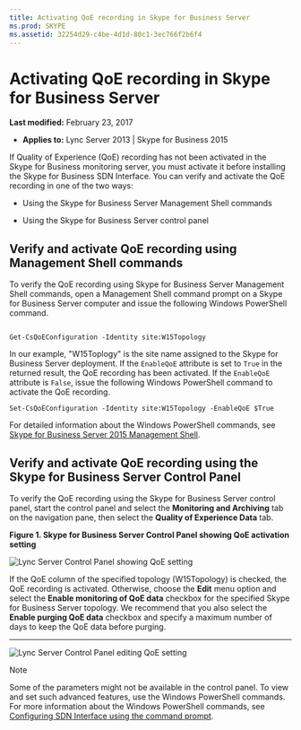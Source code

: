 ```yaml
---
title: Activating QoE recording in Skype for Business Server
ms.prod: SKYPE
ms.assetid: 32254d29-c4be-4d1d-80c1-3ec766f2b6f4
---
```



# Activating QoE recording in Skype for Business Server

 **Last modified:** February 23, 2017
  
    
    

 * **Applies to:** Lync Server 2013 | Skype for Business 2015

If Quality of Experience (QoE) recording has not been activated in the Skype for Business monitoring server, you must activate it before installing the Skype for Business SDN Interface. You can verify and activate the QoE recording in one of the two ways: 
  
- Using the Skype for Business Server Management Shell commands 
    
  
- Using the Skype for Business Server control panel 
    
  

## Verify and activate QoE recording using Management Shell commands

To verify the QoE recording using Skype for Business Server Management Shell commands, open a Management Shell command prompt on a Skype for Business Server computer and issue the following Windows PowerShell command. 
  
    
    

```

Get-CsQoEConfiguration -Identity site:W15Topology
```

In our example, "W15Toplogy" is the site name assigned to the Skype for Business Server deployment. If the  `EnableQoE` attribute is set to `True` in the returned result, the QoE recording has been activated. If the `EnableQoE` attribute is `False`, issue the following Windows PowerShell command to activate the QoE recording. 
  
    
    



```
Set-CsQoEConfiguration -Identity site:W15Topology -EnableQoE $True

```

For detailed information about the Windows PowerShell commands, see  [Skype for Business Server 2015 Management Shell](https://technet.microsoft.com/en-us/library/gg398474.aspx). 
  
    
    

## Verify and activate QoE recording using the Skype for Business Server Control Panel

To verify the QoE recording using the Skype for Business Server control panel, start the control panel and select the **Monitoring and Archiving** tab on the navigation pane, then select the **Quality of Experience Data** tab.
  
    
    

**Figure 1. Skype for Business Server Control Panel showing QoE activation setting**

  
    
    

  
    
    
![Lync Server Control Panel showing QoE setting](../images/lync_sdni_view_qoe_setting_in_control_pannel.PNG)
  
    
    
If the QoE column of the specified topology (W15Topology) is checked, the QoE recording is activated. Otherwise, choose the **Edit** menu option and select the **Enable monitoring of QoE data** checkbox for the specified Skype for Business Server topology. We recommend that you also select the **Enable purging QoE data** checkbox and specify a maximum number of days to keep the QoE data before purging.
  
    
    

****

  
    
    

  
    
    
![Lync Server Control Panel editing QoE setting](../images/lync_sdni_set_qoe_setting_in_control_pannel.PNG)
  
    
    

    
> [!NOTE]
> Some of the parameters might not be available in the control panel. To view and set such advanced features, use the Windows PowerShell commands. For more information about the Windows PowerShell commands, see  [Configuring SDN Interface using the command prompt](configuring-sdn-interface-using-the-command-prompt.md). 
  
    
    


